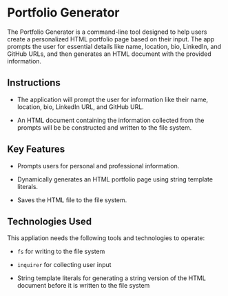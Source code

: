 # Portfolio Generator

The Portfolio Generator is a command-line tool designed to help users create a personalized HTML portfolio page based on their input. The app prompts the user for essential details like name, location, bio, LinkedIn, and GitHub URLs, and then generates an HTML document with the provided information.

## Instructions

* The application will prompt the user for information like their name, location, bio, LinkedIn URL, and GitHub URL.

* An HTML document containing the information collected from the prompts will be be constructed and written to the file system.

## Key Features

* Prompts users for personal and professional information.

* Dynamically generates an HTML portfolio page using string template literals.

* Saves the HTML file to the file system.

## Technologies Used

This appliation needs the following tools and technologies to operate:

* `fs` for writing to the file system

* `inquirer` for collecting user input

* String template literals for generating a string version of the HTML document before it is written to the file system


